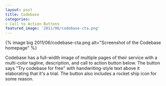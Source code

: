 ```yaml
---
layout: post
title: Codebase
categories:
- Call to Action Buttons
featured_image: '2011/06/codebase-cta.png'
---
```

{% image big 2011/06/codebase-cta.png alt="Screenshot of the Codebase homepage" %}

Codebase has a full-width image of multiple pages of their service with a multi-color tagline, description, and call to action button below. The button says "Try codebase for free" with handwriting-style text above it elaborating that it's a trial. The button also includes a rocket ship icon for some reason.